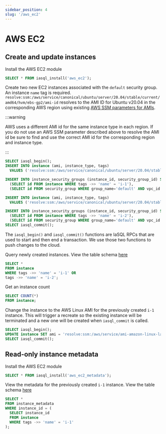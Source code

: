 ```yaml
---
sidebar_position: 4
slug: '/aws_ec2'
---
```


# AWS EC2

## Create and update instances

Install the AWS EC2 module

```sql
SELECT * FROM iasql_install('aws_ec2');
```

Create two new EC2 instances associated with the `default` security group. An instance `name` tag is required. `resolve:ssm:/aws/service/canonical/ubuntu/server/20.04/stable/current/amd64/hvm/ebs-gp2/ami-id` resolves to the AMI ID for Ubuntu v20.04 in the corresponding AWS region using existing [AWS SSM parameters for AMIs](https://aws.amazon.com/blogs/compute/using-system-manager-parameter-as-an-alias-for-ami-id/).

:::warning

AWS uses a different AMI id for the same instance type in each region. If you do not use an AWS SSM parameter described above to resolve the AMI id be sure to find and use the correct AMI id for the corresponding region and instance type.

:::

```sql TheButton
SELECT iasql_begin();
INSERT INTO instance (ami, instance_type, tags)
  VALUES ('resolve:ssm:/aws/service/canonical/ubuntu/server/20.04/stable/current/amd64/hvm/ebs-gp2/ami-id', 't2.micro', '{"name":"i-1"}');

INSERT INTO instance_security_groups (instance_id, security_group_id) SELECT
  (SELECT id FROM instance WHERE tags ->> 'name' = 'i-1'),
  (SELECT id FROM security_group WHERE group_name='default' AND vpc_id = (SELECT id FROM vpc WHERE is_default = true));

INSERT INTO instance (ami, instance_type, tags)
  VALUES ('resolve:ssm:/aws/service/canonical/ubuntu/server/20.04/stable/current/amd64/hvm/ebs-gp2/ami-id', 't2.micro', '{"name":"i-2"}');

INSERT INTO instance_security_groups (instance_id, security_group_id) SELECT
  (SELECT id FROM instance WHERE tags ->> 'name' = 'i-2'),
  (SELECT id FROM security_group WHERE group_name='default' AND vpc_id = (SELECT id FROM vpc WHERE is_default = true));
SELECT iasql_commit();
```

The `iasql_begin()` and `iasql_commit()` functions are IaSQL RPCs that are used to start and then end a transaction. We use those two functions to push changes to the cloud.

Query newly created instances. View the table schema [here](https://dbdocs.io/iasql/iasql?table=instance&schema=public&view=table_structure)

```sql
SELECT *
FROM instance
WHERE tags ->> 'name' = 'i-1' OR
tags ->> 'name' = 'i-2';
```

Get an instance count

```sql
SELECT COUNT(*)
FROM instance;
```

Change the instance to the AWS Linux AMI for the previously created `i-1` instance. This will trigger a recreate so the existing instance will be terminated and a new one will be created when `iasql_commit` is called.

```sql
SELECT iasql_begin();
UPDATE instance SET ami = 'resolve:ssm:/aws/service/ami-amazon-linux-latest/amzn2-ami-hvm-x86_64-gp2' WHERE tags ->> 'name' = 'i-1';
SELECT iasql_commit();
```

## Read-only instance metadata

Install the AWS EC2 module

```sql
SELECT * FROM iasql_install('aws_ec2_metadata');
```

View the metadata for the previously created `i-1` instance. View the table schema [here](https://dbdocs.io/iasql/iasql?table=instance_metadata&schema=public&view=table_structure)

```sql
SELECT *
FROM instance_metadata
WHERE instance_id = (
  SELECT instance_id
  FROM instance
  WHERE tags ->> 'name' = 'i-1'
);
```